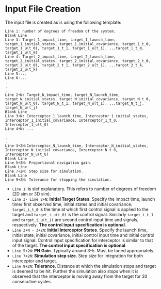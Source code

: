 # Input File Creation

The input file is created as is using the following template:

``` 
Line 1: number of degrees of freedom of the system. 
Blank Line
Line 3: Target_1_impact_time, target_1_launch_time, target_1_initial_states, target_1_initial_covariance, target_1_t_0, target_1_u(t_0), target_1_t_1, target_1_u(t_1), ...target_1_t_m, target_1_u(t_m)
Line 4: Target_2_impact_time, target_2_launch_time, target_2_initial_states, target_2_initial_covariance, target_2_t_0, target_2_u(t_0), target_2_t_1, target_2_u(t_1), ...target_2_t_k, target_2_u(t_k)
Line 5:...
Line 6:...
.
.
.
Line 2+N: Target_N_impact_time, target_N_launch_time, target_N_initial_states, target_N_initial_covariance, target_N_t_0, target_N_u(t_0), target_N_t_1, target_N_u(t_1), ...target_N_t_j, target_N_u(t_j)
Blank Line
Line 3+N: Interceptor_1_launch_time, Interceptor_1_initial_states, Interceptor_1_initial_covariance, Interceptor_1_t_0, Interceptor_1_u(t_0)
Line 4+N: ...
.
.
.
Line 3+2N:Interceptor_N_launch_time, Interceptor_N_initial_states, Interceptor_N_initial_covariance, Interceptor_N_t_0, Interceptor_N_u(t_0)
Blank Line
Line 5+2N: Proportional navigation gain.
Blank Line
Line 7+2N: Step size for simulation.
Blank Line
Line 9+2N: Tolerance for stopping the simulation.
```

* `Line 1`: is slef explanatory. This refers to number of degrees of freedom (2D sim or 3D sim).
* `Line 3- Line 2+N`: **Initial Target States**. Specify the impact time, launch time/ first observed time, initial states and initial covariance. `target_i_t_0` is the time at which first control signal is applied to the target and `target_i_u(t_0)` is the control signal. Similarly `target_i_t_1` and `target_i_u(t_1)` are second control input time and signals, respectively. **The control input specification is optional**.
* `Line 3+N - 3+2N`: **Initial Interceptor States**. Specify the launch time, initial state, initial covariance, initial control input time and initial control input signal. Control input specification for interceptor is similar to that of the target. **The control input specification is optional**.
* `Line 5+2N`: **PN Gain**. Typically around 3-5. Must be tuned appropriately.
* `Line 7+2N`: **Simulation step size**. Step size for integration for both interceptor and target.
* `Line 9+2N`: **Tolerance**. Distance at which the simulation stops and target is deemed to be hit. Further the simulation also stops when it is observed that the interceptor is moving away from the target for 30 consecutive cycles.